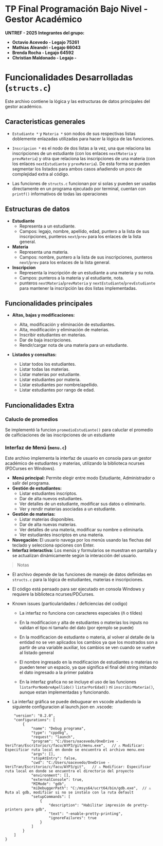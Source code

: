 # TP Final Programación Bajo Nivel - Gestor Académico

**UNTREF - 2025**
**Integrantes del grupo:**
- **Octavio Acevedo - Legajo 75261**
- **Mathias Aleandri - Legajo 66043**
- **Brenda Rocha - Legajo 64592**
- **Christian Maldonado - Legajo -**

# Funcionalidades Desarrolladas (`structs.c`)

Este archivo contiene la lógica y las estructuras de datos principales del gestor académico.

## Caracteristicas generales
   - `Estudiante *` y `Materia *` son nodos de sus respectivas listas doblemente enlazadas utilizadas para hacer la lógica de las funciones.

   - `Inscripcion *` es el nodo de dos listas a la vez, una que relaciona las inscripciones de un estudiante (con los enlaces `nextMateria` y `prevMateria`) y otra que relaciona las inscripciones de una materia (con los enlaces `nextEstudiante` y `prevMateria`). De esta forma se pueden segmentar los listados para ambos casos añadiendo un poco de complejidad extra al código.

   - Las funciones de `structs.c` funcionan por si solas y pueden ser usadas directamente en un programa ejecutado por terminal, cuentan con `printf()` informativos de todas las operaciones


## Estructuras de datos

- **Estudiante**
  - Representa a un estudiante.
  - Campos: legajo, nombre, apellido, edad, puntero a la lista de sus inscripciones, punteros `next`/`prev` para los enlaces de la lista general.
- **Materia**
  - Representa una materia.
  - Campos: nombre, puntero a la lista de sus inscripciones, punteros `next`/`prev` para los enlaces de la lista general.
- **Inscripcion**
  - Representa la inscripción de un estudiante a una materia y su nota.
  - Campos: punteros a la materia y al estudiante, nota.
  - punteros `nextMateria`/`prevMateria` y `nextEstudiante`/`prevEstudiante` para mantener la inscripción las dos listas implementadas.

## Funcionalidades principales

- **Altas, bajas y modificaciones:**
  - Alta, modificación y eliminación de estudiantes.
  - Alta, modificación y eliminación de materias.
  - Inscribir estudiantes en materias.
  - Dar de baja inscripciones.
  - Rendir/cargar nota de una materia para un estudiante.

- **Listados y consultas:**
  - Listar todos los estudiantes.
  - Listar todas las materias.
  - Listar materias por estudiante.
  - Listar estudiantes por materia.
  - Listar estudiantes por nombre/apellido.
  - Listar estudiantes por rango de edad.


## Funcionalidades Extra
### Caluclo de promedios
Se implementó la funcion `promedioEstudiante()` para caluclar el promedio de calficiaciones de las inscripciones de un estudiante

### Interfaz de Menú (`menu.c`)

Este archivo implementa la interfaz de usuario en consola para un gestor académico de estudiantes y materias, utilizando la biblioteca ncurses (PDCurses en Windows).

- **Menú principal:** Permite elegir entre modo Estudiante, Administrador o salir del programa.
- **Gestión de estudiantes:**
  - Listar estudiantes inscriptos.
  - Dar de alta nuevos estudiantes.
  - Ver detalles de un estudiante, modificar sus datos o eliminarlo.
  - Ver y rendir materias asociadas a un estudiante.
- **Gestión de materias:**
  - Listar materias disponibles.
  - Dar de alta nuevas materias.
  - Ver detalles de una materia, modificar su nombre o eliminarla.
  - Ver estudiantes inscriptos en una materia.
- **Navegación:** El usuario navega por los menús usando las flechas del teclado y selecciona opciones con Enter.
- **Interfaz interactiva:** Los menús y formularios se muestran en pantalla y se actualizan dinámicamente según la interacción del usuario.

> Notas

- El archivo depende de las funciones de manejo de datos definidas en `structs.c` para la lógica de estudiantes, materias e inscripciones.

- El código está pensado para ser ejecutado en consola Windows y requiere la biblioteca ncurses/PDCurses.

- Known issues (particularidades / deficiencias del codigo)

   - La interfaz no funciona con caracteres especiales (ñ o tildes)

    - En la modificacion y alta de estudiantes o materias los inputs no validan el tipo ni tamaño del dato (por ejemplo se puede)

    - En la modificacion de estudiante o materia, al volver al detalle de la entidad no se ven aplicados los cambios ya que los mostrados son a partir de una variable auxiliar, los cambios se ven cuando se vuelve al listado general

    - El nombre ingresado en la modificacion de estudiantes o materias no pueden tener un espacio, ya que significa el final del string imitando el dato ingresado a la primer palabra

    - En la interfaz grafica no se incluye el uso de las funciones `listarPorNombreApellido()` `listarPorEdad()` ni `inscribirMateria()`, aunque estan implementadas y funcionando.

- La interfaz gráfica se puede debuguear en vscode añadiendo la siguiente configuracion al launch.json en .vscode:

```json{
    "version": "0.2.0",
    "configurations": [
        {
            "name": "Debug programa",
            "type": "cppdbg",
            "request": "launch",
            "program": "C:/Users/oacevedo/OneDrive - VeriTran/Escritorio/c/facu/AYP3/git/menu.exe",   // ⚠️ Modificar: Especificar ruta local en donde se encuentra el archivo menu.exe
            "args": [],
            "stopAtEntry": false,
            "cwd": "C:/Users/oacevedo/OneDrive - VeriTran/Escritorio/c/facu/AYP3/git",   // ⚠️ Modificar: Especificar ruta local en donde se encuentra el directorio del proyecto
            "environment": [],
            "externalConsole": true,
            "MIMode": "gdb",
            "miDebuggerPath": "C:/msys64/ucrt64/bin/gdb.exe",  // ⚠️ Ruta al gdb, modificar si no se instalo con la ruta default
            "setupCommands": [
                {
                    "description": "Habilitar impresión de pretty-printers para gdb",
                    "text": "-enable-pretty-printing",
                    "ignoreFailures": true
                }
            ]
        }
    ]
}


